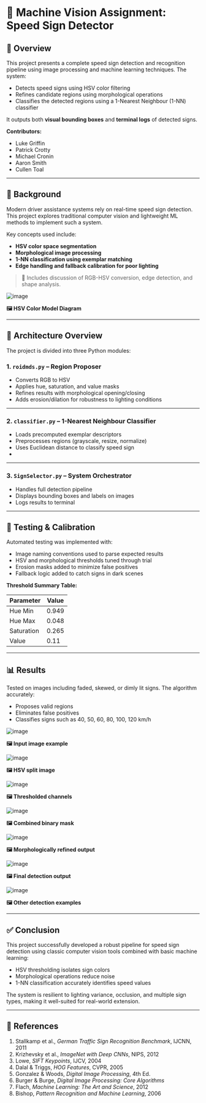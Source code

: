 # 🚗 Machine Vision Assignment: Speed Sign Detector

## 📘 Overview

This project presents a complete speed sign detection and recognition pipeline using image processing and machine learning techniques. The system:

- Detects speed signs using HSV color filtering  
- Refines candidate regions using morphological operations  
- Classifies the detected regions using a 1-Nearest Neighbour (1-NN) classifier  

It outputs both **visual bounding boxes** and **terminal logs** of detected signs.

**Contributors:**
- Luke Griffin  
- Patrick Crotty  
- Michael Cronin  
- Aaron Smith  
- Cullen Toal  

---

## 🧠 Background

Modern driver assistance systems rely on real-time speed sign detection. This project explores traditional computer vision and lightweight ML methods to implement such a system.

Key concepts used include:

- **HSV color space segmentation**  
- **Morphological image processing**  
- **1-NN classification using exemplar matching**  
- **Edge handling and fallback calibration for poor lighting**

> 📖 Includes discussion of RGB-HSV conversion, edge detection, and shape analysis.

![image](https://github.com/user-attachments/assets/abffc777-bbbe-4010-b705-b4651bac87ef)

**🖼️ HSV Color Model Diagram**

---

## 🧱 Architecture Overview

The project is divided into three Python modules:

### 1. `roidmds.py` – Region Proposer
- Converts RGB to HSV
- Applies hue, saturation, and value masks
- Refines results with morphological opening/closing
- Adds erosion/dilation for robustness to lighting conditions

---

### 2. `classifier.py` – 1-Nearest Neighbour Classifier
- Loads precomputed exemplar descriptors
- Preprocesses regions (grayscale, resize, normalize)
- Uses Euclidean distance to classify speed sign
- 
---

### 3. `SignSelector.py` – System Orchestrator
- Handles full detection pipeline
- Displays bounding boxes and labels on images
- Logs results to terminal

---

## 🔧 Testing & Calibration

Automated testing was implemented with:
- Image naming conventions used to parse expected results
- HSV and morphological thresholds tuned through trial
- Erosion masks added to minimize false positives
- Fallback logic added to catch signs in dark scenes

**Threshold Summary Table:**

| Parameter     | Value  |
|---------------|--------|
| Hue Min       | 0.949  |
| Hue Max       | 0.048  |
| Saturation    | 0.265  |
| Value         | 0.11   |

---

## 📊 Results

Tested on images including faded, skewed, or dimly lit signs. The algorithm accurately:
- Proposes valid regions
- Eliminates false positives
- Classifies signs such as 40, 50, 60, 80, 100, 120 km/h

![image](https://github.com/user-attachments/assets/661a5ab9-2038-448c-b170-ac918ab2ba86)

**🖼️ Input image example**  

![image](https://github.com/user-attachments/assets/e4cd787a-ebe4-4768-a5e2-530f40128c02)

**🖼️ HSV split image**  

![image](https://github.com/user-attachments/assets/b6cc7d95-8c84-44bf-87fa-2ea1b1b6e816)

**🖼️ Thresholded channels**  

![image](https://github.com/user-attachments/assets/1d170105-ab4e-4414-822e-3228b615ce51)

**🖼️ Combined binary mask**  

![image](https://github.com/user-attachments/assets/88aa0fd3-5eed-4f4c-8c2d-0396a4c94718)

**🖼️ Morphologically refined output**  

![image](https://github.com/user-attachments/assets/80115c2d-2cfb-4d40-a6b6-6dc51dbf2def)

**🖼️ Final detection output**  

![image](https://github.com/user-attachments/assets/59a1d0c6-e154-437c-83cc-225add0d875a)

**🖼️ Other detection examples**

---

## ✅ Conclusion

This project successfully developed a robust pipeline for speed sign detection using classic computer vision tools combined with basic machine learning:

- HSV thresholding isolates sign colors  
- Morphological operations reduce noise  
- 1-NN classification accurately identifies speed values  

The system is resilient to lighting variance, occlusion, and multiple sign types, making it well-suited for real-world extension.

---

## 📎 References

1. Stallkamp et al., *German Traffic Sign Recognition Benchmark*, IJCNN, 2011  
2. Krizhevsky et al., *ImageNet with Deep CNNs*, NIPS, 2012  
3. Lowe, *SIFT Keypoints*, IJCV, 2004  
4. Dalal & Triggs, *HOG Features*, CVPR, 2005  
5. Gonzalez & Woods, *Digital Image Processing*, 4th Ed.  
6. Burger & Burge, *Digital Image Processing: Core Algorithms*  
7. Flach, *Machine Learning: The Art and Science*, 2012  
8. Bishop, *Pattern Recognition and Machine Learning*, 2006  
